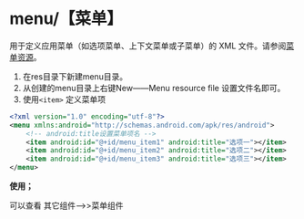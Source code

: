 # menu/【菜单】

用于定义应用菜单（如选项菜单、上下文菜单或子菜单）的 XML 文件。请参阅[菜单资源](https://developer.android.google.cn/guide/topics/resources/menu-resource)。

1. 在res目录下新建menu目录。
2. 从创建的menu目录上右键New——Menu resource file 设置文件名即可。
3. 使用`<item>` 定义菜单项

```xml
<?xml version="1.0" encoding="utf-8"?>
<menu xmlns:android="http://schemas.android.com/apk/res/android">
    <!-- android:title设置菜单项名 -->
    <item android:id="@+id/menu_item1" android:title="选项一"></item>
    <item android:id="@+id/menu_item2" android:title="选项二"></item>
    <item android:id="@+id/menu_item3" android:title="选项三"></item>
</menu>
```



**使用；**

可以查看 其它组件——>>菜单组件